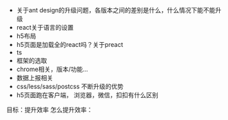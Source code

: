 - 关于ant design的升级问题，各版本之间的差别是什么，什么情况下能不能升级
- react关于语言的设置
- h5布局
- h5页面是加载全的react吗？关于preact
- ts
- 框架的选取
- chrome相关，版本/功能...
- 数据上报相关
- css/less/sass/postcss 不断升级的优势
- h5页面跑在客户端， 浏览器，微信，扣扣有什么区别




目标：提升效率
怎么提升效率：








